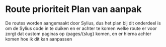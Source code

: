 # Route prioriteit Plan van aanpak

De routes worden aangemaakt door Sylius, dus het plan bij dit onderdeel is om de Sylius code in te duiken en er achter te komen welke route er voor zorgt dat custom paginas op /pages/{slug} komen, en er hierna achter komen hoe ik dit kan aanpassen